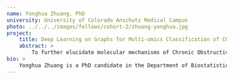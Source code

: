 ```yaml
---
name: Yonghua Zhuang, PhD
university: University of Colorado Anschutz Medical Campus
photo: ../../../images/fellows/cohort-2/zhuang-yonghua.jpg
project:
    title: Deep Learning on Graphs for Multi-omics Classification of COPD
    abstract: >
        To further elucidate molecular mechanisms of Chronic Obstructive Pulmonary Disease (COPD), we need to consider the innate relational and cooperative characteristic of genes, proteins, and other molecules. In this proposed study, we will incorporate prior protein/genetic interaction information with co-expression data and build a more specific network associated with COPD. We will integrate the resultant network with omics data to improve accuracy for COPD classification. To accelerate research, the model(s) will be developed in the powerful BioData Catalyst ecosystem. While working on this project, I will provide feedback to help improve this ecosystem, continuing my involvement as a power user for DataSTAGE to test new tools. This project also addresses the goals of the Fellows Program since it is focused on the TOPMed Cohort COPDGene.
bio: >
    Yonghua Zhuang is a PhD candidate in the Department of Biostatistics at the University of Colorado Anschutz Medical Campus. He received a PhD in Immunology from Sichuan University. His current research focuses on disease classification from omics profiles using Graph Convolutional Neural Networks by integrating protein-protein interaction network information and co-expression data. His long-term research interest is the development of statistical methods for analyzing high-throughput omic data to better understand how key interactions between genes (or proteins) contribute to human diseases. His academic training and research experience have provided him with a strong integrated background in biostatistics, machine learning, and biology.
---
```

